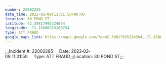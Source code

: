 ```yaml
---
number: 22002285
date_time: 2022-02-09T11:01:50+00:00
location: 30 POND ST
latitude: 42.39817995224064
longitude: -71.15860253160754
type: ATT FRAUD
google_maps_link: https://maps.google.com/?q=42.39817995224064,-71.15860253160754
---
```


;;;Incident #: 22002285     Date: 2022‐02‐09 11:01:50     Type: ATT FRAUD;;;Location: 30 POND ST;;;
